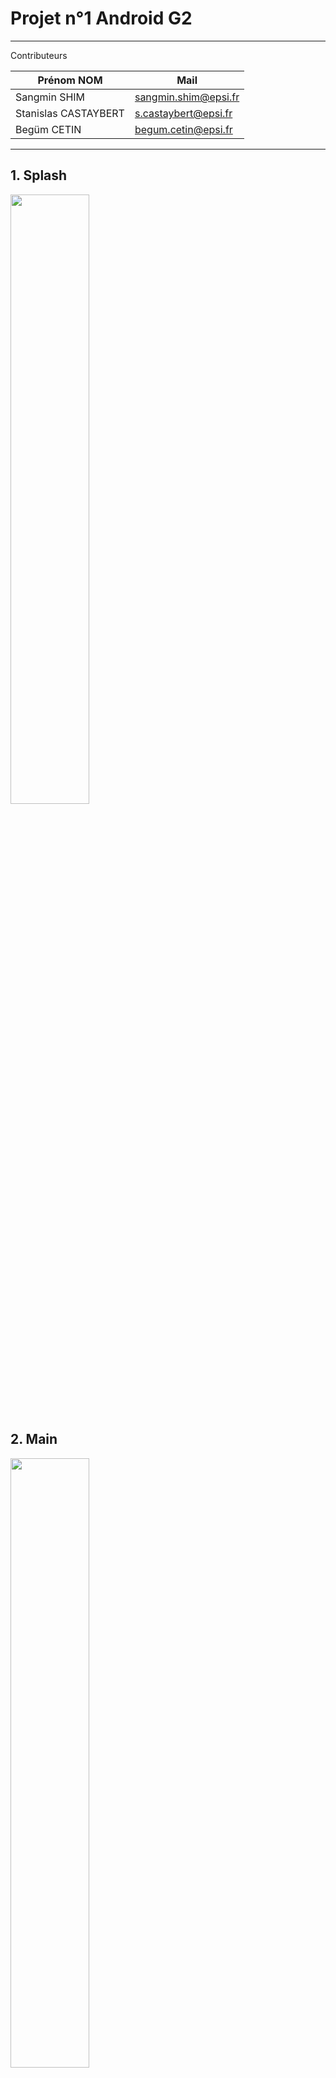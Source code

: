 # Projet n°1 Android G2

----

Contributeurs

| Prénom NOM  | Mail  | 
|---|---|
| Sangmin SHIM  | sangmin.shim@epsi.fr  |  
| Stanislas CASTAYBERT | s.castaybert@epsi.fr  |   
| Begüm CETIN  | begum.cetin@epsi.fr  |   

----

## 1. Splash

<img width="50%" src="https://user-images.githubusercontent.com/93679283/224398465-7c3fd81c-56c5-4445-9851-df8e08230f8f.png">

## 2. Main

<img width="50%" src="https://user-images.githubusercontent.com/93679283/224398630-b81c62c2-7ebe-4ada-b560-9034f641362c.png">

## 3. Info (Liste d'étudiants)

<img width="50%" src="https://user-images.githubusercontent.com/93679283/224398833-264d8d0f-4061-4e33-bc91-be35d309824e.png">

## 4. Group Info

### 4_1. StudentInfo (Etudiant 1) : Sangmin SHIM

<img width="50%" src="https://user-images.githubusercontent.com/93679283/224398940-74c5c7c5-c205-467c-b8d6-730291c0cbc3.png">

### 4_2. StudentInfo (Etudiant 2) : Stanislas CASTAYBERT

<img width="50%" src="https://user-images.githubusercontent.com/93679283/224399015-bc6aeb54-ecf8-4e74-8190-6db400ed8183.png">

### 4_3. StudentInfo (Etudiant 3) : Begüm CETIN

<img width="50%" src="https://user-images.githubusercontent.com/93679283/224399070-c614a991-4d30-4007-89f0-e34d37e53c09.png">

## 5. Categories 

<img width="50%" src="https://user-images.githubusercontent.com/93679283/224541421-06a9fddf-2cec-4624-8c94-6b97ea171eff.png">

## 6. Products List

<img width="50%" src="https://user-images.githubusercontent.com/93679283/224541475-f4e4e059-2422-4923-a8e1-c060ef3e8af9.png">

